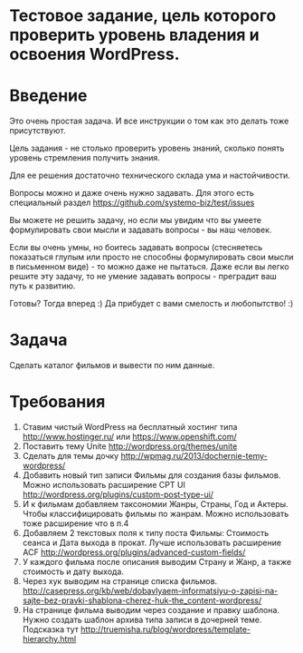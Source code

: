 Тестовое задание, цель которого проверить уровень владения и освоения WordPress.
====

# Введение

Это очень простая задача. И все инструкции о том как это делать тоже присутствуют.

Цель задания - не столько проверить уровень знаний, сколько понять уровень стремления получить знания.

Для ее решения достаточно технического склада ума и настойчивости.

Вопросы можно и даже очень нужно задавать. Для этого есть специальный раздел https://github.com/systemo-biz/test/issues

Вы можете не решить задачу, но если мы увидим что вы умеете формулировать свои мысли и задавать вопросы - вы наш человек.

Если вы очень умны, но боитесь задавать вопросы (стесняетесь показаться глупым или просто не способны формулировать свои мысли в письменном виде) - то можно даже не пытаться. Даже если вы легко решите эту задачу, то не умение задавать вопросы - преградит ваш путь к развитию.

Готовы? Тогда вперед :) Да прибудет с вами смелость и любопытство! :)


# Задача
Сделать каталог фильмов и вывести по ним данные.

# Требования
1. Ставим чистый WordPress на бесплатный хостинг типа http://www.hostinger.ru/ или https://www.openshift.com/
2. Поставить тему Unite http://wordpress.org/themes/unite
3. Сделать для темы дочку http://wpmag.ru/2013/dochernie-temy-wordpress/
4. Добавить новый тип записи Фильмы для создания базы фильмов. Можно использовать расширение CPT UI http://wordpress.org/plugins/custom-post-type-ui/
5. И к фильмам добавляем таксономии Жанры, Страны, Год и Актеры. Чтобы классифицировать фильмы по жанрам. Можно использовать тоже расширение что в п.4
6. Добавляем 2 текстовых поля к типу поста Фильмы: Стоимость сеанса и Дата выхода в прокат. Лучше использовать расширение ACF http://wordpress.org/plugins/advanced-custom-fields/
7. У каждого фильма после описания выводим Страну и Жанр, а также стоимость и дату выхода.
8.  Через хук выводим на странице списка фильмов. http://casepress.org/kb/web/dobavlyaem-informatsiyu-o-zapisi-na-sajte-bez-pravki-shablona-cherez-huk-the_content-wordpress/
9.  На странице фильма выводим через создание и правку шаблона. Нужно создать шаблон архива типа записи в дочерней теме. Подсказка тут http://truemisha.ru/blog/wordpress/template-hierarchy.html

